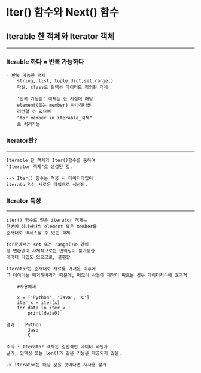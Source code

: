 # Iter() 함수와 Next() 함수

## Iterable 한 객체와 Iterator 객체
----

### Iterable 하다 = 반복 가능하다

    - 반복 가능한 객체
        string, list, tuple,dict,set,range()
        파일, class로 컬렉션 데이터로 정의된 객체

        '반복 가능한' 객체는 한 시점에 해당 
        element(또는 member) 하나하나를 
        리턴할 수 있으며 
        "for member in iterable_객체"
        로 처리가능

### Iterator란?
----
    Iterable 한 객체가 Iter()함수를 통하여
    "Iterator 객체"로 생성된 것.

    --> Iter() 함수는 적용 시 데이터타입이
    iterator라는 새로운 타입으로 생성됨.

### Iterator 특성
---
    iter() 함수로 만든 iterator 객체는 
    한번에 하나하나씩 element 혹은 member를
    순서대로 엑세스할 수 있는 객체.

    for문에서는 set 또는 ranga()와 같이 
    형 변환없이 자체적으로는 인덱싱이 불가능한
    데이터 타입도 있으므로, 불편함

    Iterator는 순서대로 자료를 가져온 이후에
    그 데이터는 폐기해버리기 때문에, 메모리 사용에 제약이 따르는 경우 데이터처리에 효과적    

``` 
    #사용예제

    x = ['Python', 'Java', 'C']
    iter_x = iter(x)
    for data in iter_x :
        print(data0)

결과 :  Python
        Java
        C
```

    주의 : Iterator 객체는 일반적인 데이터 타입과 
    달리, 인덱싱 또는 len()과 같은 기능은 제공되지 않음.

    -> Iterator는 해당 문을 벗어나면 재사용 불가